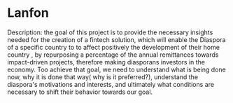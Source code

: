 # Lanfon
Description: the goal of this project is to provide the necessary insights needed for the creation of a fintech solution, which will enable the Diaspora of a specific country to  to affect positively the development of their home country , by repurposing a percentage of the annual remittances towards impact-driven projects, therefore making diasporans investors in the economy. Too achieve that goal, we need to understand what is being done now, why it is done that way( why is it preferred?), understand the diaspora's motivations and interests, and ultimately what conditions are necessary to shift their behavior towards our goal.
